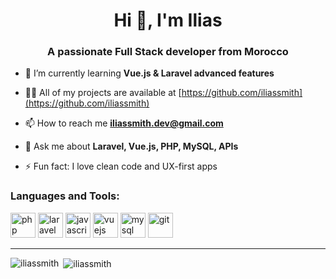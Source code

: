 <h1 align="center">Hi 👋, I'm Ilias</h1>
<h3 align="center">A passionate Full Stack developer from Morocco</h3>

- 🌱 I’m currently learning **Vue.js & Laravel advanced features**

- 👨‍💻 All of my projects are available at [https://github.com/iliassmith](https://github.com/iliassmith)

- 📫 How to reach me **iliassmith.dev@gmail.com**

- 💬 Ask me about **Laravel, Vue.js, PHP, MySQL, APIs**

- ⚡ Fun fact: I love clean code and UX-first apps

<h3 align="left">Languages and Tools:</h3>
<p align="left">
  <img src="https://cdn.jsdelivr.net/gh/devicons/devicon/icons/php/php-original.svg" alt="php" width="40" height="40"/>
  <img src="https://cdn.jsdelivr.net/gh/devicons/devicon/icons/laravel/laravel-plain.svg" alt="laravel" width="40" height="40"/>
  <img src="https://cdn.jsdelivr.net/gh/devicons/devicon/icons/javascript/javascript-original.svg" alt="javascript" width="40" height="40"/>
  <img src="https://cdn.jsdelivr.net/gh/devicons/devicon/icons/vuejs/vuejs-original.svg" alt="vuejs" width="40" height="40"/>
  <img src="https://cdn.jsdelivr.net/gh/devicons/devicon/icons/mysql/mysql-original.svg" alt="mysql" width="40" height="40"/>
  <img src="https://cdn.jsdelivr.net/gh/devicons/devicon/icons/git/git-original.svg" alt="git" width="40" height="40"/>
</p>

---

<p><img align="left" src="https://github-readme-stats.vercel.app/api/top-langs?username=iliassmith&show_icons=true&locale=en&layout=compact" alt="iliassmith" /></p>

<p>&nbsp;<img align="center" src="https://github-readme-stats.vercel.app/api?username=iliassmith&show_icons=true&locale=en" alt="iliassmith" /></p>
